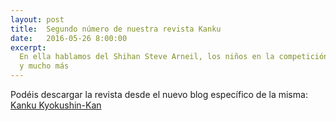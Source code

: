 ```yaml
---
layout: post
title:  Segundo número de nuestra revista Kanku
date:   2016-05-26 8:00:00
excerpt:
  En ella hablamos del Shihan Steve Arneil, los niños en la competición,
  y mucho más
---
```

Podéis descargar la revista desde el nuevo blog específico de la misma: [Kanku
Kyokushin-Kan](http://kanku-kyokushin-kan.blogspot.com.es/)
